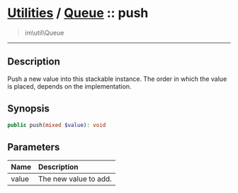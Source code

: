 # [Utilities](util.md) / [Queue](util-Queue.md) :: push
 > im\util\Queue
____

## Description
Push a new value into this stackable instance.
The order in which the value is placed, depends on
the implementation.

## Synopsis
```php
public push(mixed $value): void
```

## Parameters
| Name | Description |
| :--- | :---------- |
| value | The new value to add. |

